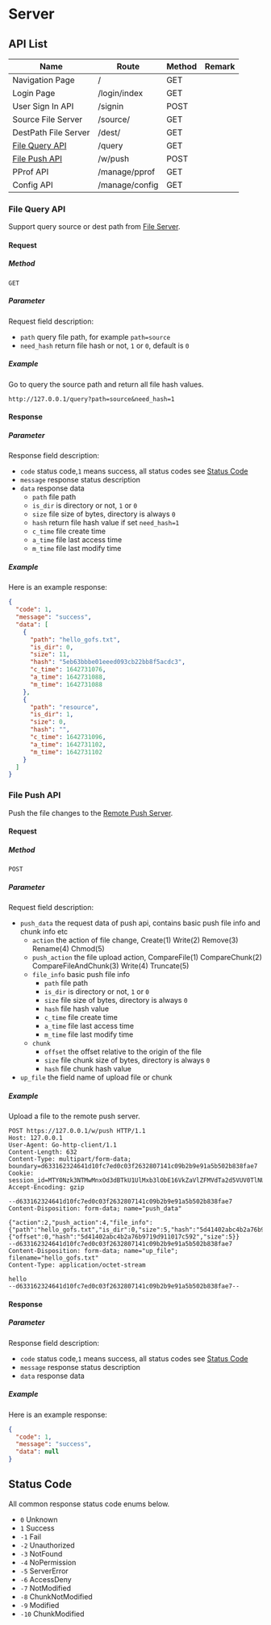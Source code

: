 # Server

## API List

| Name                                  | Route          | Method    | Remark       |
|---------------------------------------|----------------|-----------|--------------|
| Navigation Page                       | /              | GET       |              |
| Login Page                            | /login/index   | GET       |              |
| User Sign In API                      | /signin        | POST      |              |
| Source File Server                    | /source/       | GET       |              |
| DestPath File Server                  | /dest/         | GET       |              |
| [File Query API](#file-query-api)     | /query         | GET       |              |
| [File Push API](#file-push-api)       | /w/push        | POST      |              |
| PProf API                             | /manage/pprof  | GET       |              |
| Config API                            | /manage/config | GET       |              |

### File Query API

Support query source or dest path from [File Server](/README.md#file-server).

#### Request

##### Method

`GET`

##### Parameter

Request field description:

- `path` query file path, for example `path=source`
- `need_hash` return file hash or not, `1` or `0`, default is `0`

##### Example

Go to query the source path and return all file hash values.

```text
http://127.0.0.1/query?path=source&need_hash=1
```

#### Response

##### Parameter

Response field description:

- `code` status code,`1` means success, all status codes see [Status Code](#status-code)
- `message` response status description
- `data` response data
    - `path` file path
    - `is_dir` is directory or not, `1` or `0`
    - `size` file size of bytes, directory is always `0`
    - `hash` return file hash value if set `need_hash=1`
    - `c_time` file create time
    - `a_time` file last access time
    - `m_time` file last modify time

##### Example

Here is an example response:

```json
{
  "code": 1,
  "message": "success",
  "data": [
    {
      "path": "hello_gofs.txt",
      "is_dir": 0,
      "size": 11,
      "hash": "5eb63bbbe01eeed093cb22bb8f5acdc3",
      "c_time": 1642731076,
      "a_time": 1642731088,
      "m_time": 1642731088
    },
    {
      "path": "resource",
      "is_dir": 1,
      "size": 0,
      "hash": "",
      "c_time": 1642731096,
      "a_time": 1642731102,
      "m_time": 1642731102
    }
  ]
}
```

### File Push API

Push the file changes to the [Remote Push Server](/README.md#remote-push-server).

#### Request

##### Method

`POST`

##### Parameter

Request field description:

- `push_data` the request data of push api, contains basic push file info and chunk info etc
    - `action` the action of file change, Create(1) Write(2) Remove(3) Rename(4) Chmod(5)
    - `push_action` the file upload action, CompareFile(1) CompareChunk(2) CompareFileAndChunk(3) Write(4) Truncate(5)
    - `file_info` basic push file info
        - `path` file path
        - `is_dir` is directory or not, `1` or `0`
        - `size` file size of bytes, directory is always `0`
        - `hash` file hash value
        - `c_time` file create time
        - `a_time` file last access time
        - `m_time` file last modify time
    - `chunk`
        - `offset` the offset relative to the origin of the file
        - `size` file chunk size of bytes, directory is always `0`
        - `hash` file chunk hash value
- `up_file` the field name of upload file or chunk

##### Example

Upload a file to the remote push server.

```text
POST https://127.0.0.1/w/push HTTP/1.1
Host: 127.0.0.1
User-Agent: Go-http-client/1.1
Content-Length: 632
Content-Type: multipart/form-data; boundary=d633162324641d10fc7ed0c03f2632807141c09b2b9e91a5b502b838fae7
Cookie: session_id=MTY0Nzk3NTMwMnxOd3dBTkU1UlMxb3lObE16VkZaVlZFMVdTa2d5VUV0TlNUZFdXbGRhVlVsSk4wNUhWVXRCVlV4RU0wdFlRVWRKUzFwQ1FqWlhTVUU9fD0l0l5GztC1TeOaR75R_dm90Z2c1q1X7xPPPMO2OPZl
Accept-Encoding: gzip

--d633162324641d10fc7ed0c03f2632807141c09b2b9e91a5b502b838fae7
Content-Disposition: form-data; name="push_data"

{"action":2,"push_action":4,"file_info":{"path":"hello_gofs.txt","is_dir":0,"size":5,"hash":"5d41402abc4b2a76b9719d911017c592","c_time":1647974350,"a_time":1647975313,"m_time":1647975313},"chunk":{"offset":0,"hash":"5d41402abc4b2a76b9719d911017c592","size":5}}
--d633162324641d10fc7ed0c03f2632807141c09b2b9e91a5b502b838fae7
Content-Disposition: form-data; name="up_file"; filename="hello_gofs.txt"
Content-Type: application/octet-stream

hello
--d633162324641d10fc7ed0c03f2632807141c09b2b9e91a5b502b838fae7--
```

#### Response

##### Parameter

Response field description:

- `code` status code,`1` means success, all status codes see [Status Code](#status-code)
- `message` response status description
- `data` response data

##### Example

Here is an example response:

```json
{
  "code": 1,
  "message": "success",
  "data": null
}
```

## Status Code

All common response status code enums below.

- `0`   Unknown
- `1`   Success
- `-1`  Fail
- `-2`  Unauthorized
- `-3`  NotFound
- `-4`  NoPermission
- `-5`  ServerError
- `-6`  AccessDeny
- `-7`  NotModified
- `-8`  ChunkNotModified
- `-9`  Modified
- `-10` ChunkModified